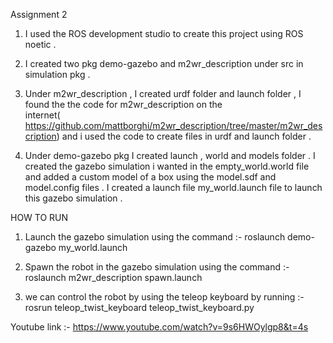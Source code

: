 Assignment 2 

1. I used the ROS development studio to create this project using ROS noetic .

2. I created two pkg demo-gazebo and m2wr_description under src in simulation pkg .

3. Under m2wr_description , I created urdf folder and launch folder , I found the the code for m2wr_description on the  
   internet( https://github.com/mattborghi/m2wr_description/tree/master/m2wr_description) and i used the code to create files in 
   urdf and launch folder .
   
4. Under demo-gazebo pkg I created launch , world and models folder . I created the gazebo simulation i wanted in the empty_world.world file
   and added a custom model of a box using the model.sdf and model.config files . I created a launch file my_world.launch file to launch 
   this gazebo simulation .
   
   
HOW TO RUN

1. Launch the gazebo simulation using the command :-  roslaunch demo-gazebo my_world.launch

2. Spawn the robot in the gazebo simulation using the command :- roslaunch m2wr_description spawn.launch

3. we can control the robot by using the teleop keyboard by running :- rosrun teleop_twist_keyboard teleop_twist_keyboard.py 

Youtube link :- https://www.youtube.com/watch?v=9s6HWOylgp8&t=4s
